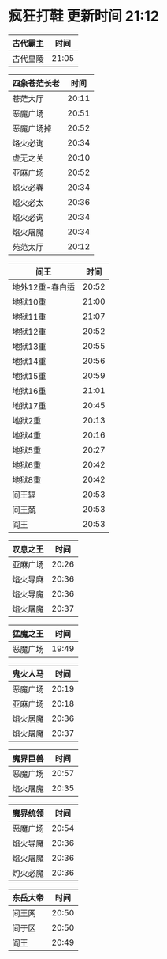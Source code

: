 # 疯狂打鞋 更新时间 21:12

| 古代霸主   | 时间    |
|--------|-------|
| 古代皇陵 | 21:05 |

| 四象苍茫长老   | 时间    |
|--------|-------|
| 苍茫大厅 | 20:11 |
| 恶魔广场 | 20:51 |
| 恶魔广场掉 | 20:52 |
| 烙火必询 | 20:34 |
| 虚无之关 | 20:10 |
| 亚麻广场 | 20:52 |
| 焰火必春 | 20:34 |
| 焰火必太 | 20:36 |
| 焰火必询 | 20:34 |
| 焰火屠魔 | 20:34 |
| 苑范太厅 | 20:12 |

| 间王   | 时间    |
|--------|-------|
| 地外12重-春白适 | 20:52 |
| 地狱10重 | 21:00 |
| 地狱11重 | 21:07 |
| 地狱12重 | 20:52 |
| 地狱13重 | 20:55 |
| 地狱14重 | 20:56 |
| 地狱15重 | 20:59 |
| 地狱16重 | 21:01 |
| 地狱17重 | 20:45 |
| 地狱2重 | 20:13 |
| 地狱4重 | 20:16 |
| 地狱5重 | 20:27 |
| 地狱6重 | 20:42 |
| 地狱8重 | 20:42 |
| 间王辐 | 20:53 |
| 间王兢 | 20:53 |
| 阎王 | 20:53 |

| 叹息之王   | 时间    |
|--------|-------|
| 亚麻广场 | 20:26 |
| 焰火导麻 | 20:36 |
| 焰火导魔 | 20:36 |
| 焰火屠魔 | 20:37 |

| 猛魔之王   | 时间    |
|--------|-------|
| 恶魔广场 | 19:49 |

| 鬼火人马   | 时间    |
|--------|-------|
| 恶魔广场 | 20:19 |
| 亚麻广场 | 20:18 |
| 焰火居魔 | 20:36 |
| 焰火屠魔 | 20:37 |

| 魔界巨兽   | 时间    |
|--------|-------|
| 恶魔广场 | 20:57 |
| 焰火屠魔 | 20:35 |

| 魔界统领   | 时间    |
|--------|-------|
| 恶魔广场 | 20:54 |
| 焰火导魔 | 20:36 |
| 焰火屠魔 | 20:36 |
| 灼火必魔 | 20:36 |

| 东岳大帝   | 时间    |
|--------|-------|
| 间王网 | 20:50 |
| 间于区 | 20:50 |
| 阎王 | 20:49 |